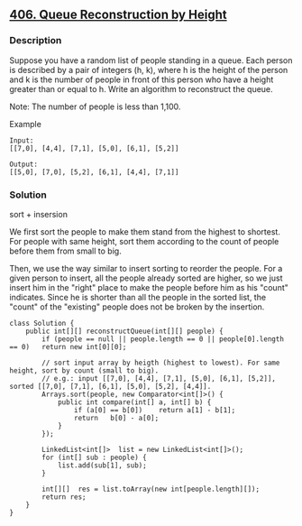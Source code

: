 ## [406. Queue Reconstruction by Height](https://leetcode.com/problems/queue-reconstruction-by-height/description/)

### Description
Suppose you have a random list of people standing in a queue. Each person is described by a pair of integers (h, k), where h is the height of the person and k is the number of people in front of this person who have a height greater than or equal to h. Write an algorithm to reconstruct the queue.

Note:
The number of people is less than 1,100.

Example
```
Input:
[[7,0], [4,4], [7,1], [5,0], [6,1], [5,2]]

Output:
[[5,0], [7,0], [5,2], [6,1], [4,4], [7,1]]
```

### Solution
sort + insersion

We first sort the people to make them stand from the highest to shortest. For people with same height, sort them according to the count of people before them from small to big.

Then, we use the way similar to insert sorting to reorder the people. For a given person to insert, all the people already sorted are higher, so we just insert him in the "right" place to make the people before him as his "count" indicates. Since he is shorter than all the people in the sorted list, the "count" of the "existing" people does not be broken by the insertion.
```
class Solution {
    public int[][] reconstructQueue(int[][] people) {
        if (people == null || people.length == 0 || people[0].length == 0)   return new int[0][0];
        
        // sort input array by heigth (highest to lowest). For same height, sort by count (small to big).
        // e.g.: input [[7,0], [4,4], [7,1], [5,0], [6,1], [5,2]], sorted [[7,0], [7,1], [6,1], [5,0], [5,2], [4,4]].
        Arrays.sort(people, new Comparator<int[]>() {
            public int compare(int[] a, int[] b) {
                if (a[0] == b[0])    return a[1] - b[1];
                return   b[0] - a[0];
            }
        });
        
        LinkedList<int[]>  list = new LinkedList<int[]>();
        for (int[] sub : people) {
            list.add(sub[1], sub);
        }
        
        int[][]  res = list.toArray(new int[people.length][]);
        return res;
    }
}
```


